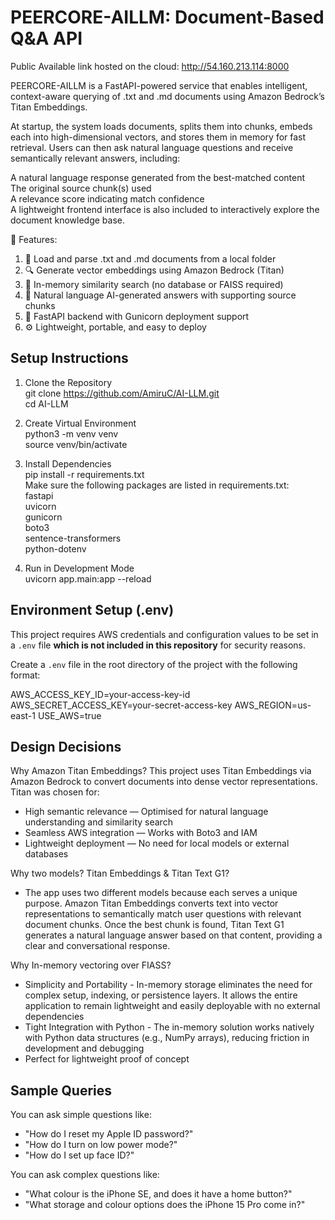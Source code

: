 # PEERCORE-AILLM: Document-Based Q&A API

Public Available link hosted on the cloud: http://54.160.213.114:8000

PEERCORE-AILLM is a FastAPI-powered service that enables intelligent, context-aware querying of .txt and .md documents using Amazon Bedrock’s Titan Embeddings.<br/>

At startup, the system loads documents, splits them into chunks, embeds each into high-dimensional vectors, and stores them in memory for fast retrieval. Users can then ask natural language questions and receive semantically relevant answers, including:<br/>

A natural language response generated from the best-matched content<br/>
The original source chunk(s) used<br/>
A relevance score indicating match confidence<br/>
A lightweight frontend interface is also included to interactively explore the document knowledge base.<br/>

🚀 Features:

1. 📄 Load and parse .txt and .md documents from a local folder
2. 🔍 Generate vector embeddings using Amazon Bedrock (Titan)
3. 🧠 In-memory similarity search (no database or FAISS required)
4. 🤖 Natural language AI-generated answers with supporting source chunks
5. 🧪 FastAPI backend with Gunicorn deployment support
6. ⚙️ Lightweight, portable, and easy to deploy



## Setup Instructions

1. Clone the Repository <br/>
  git clone https://github.com/AmiruC/AI-LLM.git<br/>
  cd AI-LLM

3. Create Virtual Environment<br/>
python3 -m venv venv<br/>
source venv/bin/activate

5. Install Dependencies<br/>
pip install -r requirements.txt<br/>
Make sure the following packages are listed in requirements.txt:<br/>
fastapi<br/>
uvicorn<br/>
gunicorn<br/>
boto3<br/>
sentence-transformers<br/>
python-dotenv<br/>

7. Run in Development Mode<br/>
uvicorn app.main:app --reload<br/>

## Environment Setup (.env)

This project requires AWS credentials and configuration values to be set in a `.env` file **which is not included in this repository** for security reasons.

Create a `.env` file in the root directory of the project with the following format:


AWS_ACCESS_KEY_ID=your-access-key-id
AWS_SECRET_ACCESS_KEY=your-secret-access-key
AWS_REGION=us-east-1
USE_AWS=true


## Design Decisions

Why Amazon Titan Embeddings?
This project uses Titan Embeddings via Amazon Bedrock to convert documents into dense vector representations. Titan was chosen for:
- High semantic relevance — Optimised for natural language understanding and similarity search
- Seamless AWS integration — Works with Boto3 and IAM
- Lightweight deployment — No need for local models or external databases

Why two models? Titan Embeddings & Titan Text G1?
- The app uses two different models because each serves a unique purpose. Amazon Titan Embeddings converts text into vector representations to semantically match user questions with relevant document chunks. Once the best chunk is found, Titan Text G1 generates a natural language answer based on that content, providing a clear and conversational response.

Why In-memory vectoring over FIASS?
- Simplicity and Portability - In-memory storage eliminates the need for complex setup, indexing, or persistence layers. It allows the entire application to remain lightweight and easily deployable with no external dependencies
- Tight Integration with Python - The in-memory solution works natively with Python data structures (e.g., NumPy arrays), reducing friction in development and debugging
- Perfect for lightweight proof of concept

## Sample Queries
You can ask simple questions like:
- "How do I reset my Apple ID password?"
- "How do I turn on low power mode?"
- "How do I set up face ID?"

You can ask complex questions like:
- "What colour is the iPhone SE, and does it have a home button?"
- "What storage and colour options does the iPhone 15 Pro come in?"





